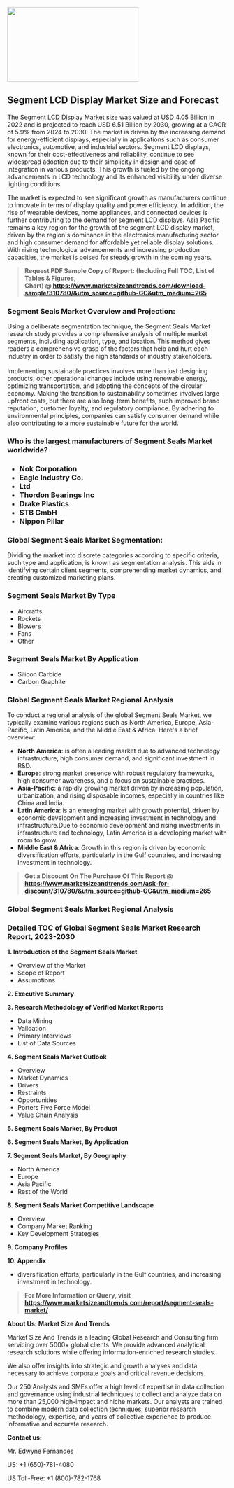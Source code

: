 <p><img class="alignnone size-medium wp-image-20088" src="https://ffe5etoiles.com/wp-content/uploads/2024/12/MST1-300x171.png" alt="" width="300" height="171" /></p><h2>Segment LCD Display Market Size and Forecast</h2><p>The Segment LCD Display Market size was valued at USD 4.05 Billion in 2022 and is projected to reach USD 6.51 Billion by 2030, growing at a CAGR of 5.9% from 2024 to 2030. The market is driven by the increasing demand for energy-efficient displays, especially in applications such as consumer electronics, automotive, and industrial sectors. Segment LCD displays, known for their cost-effectiveness and reliability, continue to see widespread adoption due to their simplicity in design and ease of integration in various products. This growth is fueled by the ongoing advancements in LCD technology and its enhanced visibility under diverse lighting conditions.</p><p>The market is expected to see significant growth as manufacturers continue to innovate in terms of display quality and power efficiency. In addition, the rise of wearable devices, home appliances, and connected devices is further contributing to the demand for segment LCD displays. Asia Pacific remains a key region for the growth of the segment LCD display market, driven by the region's dominance in the electronics manufacturing sector and high consumer demand for affordable yet reliable display solutions. With rising technological advancements and increasing production capacities, the market is poised for steady growth in the coming years.</p></p><blockquote id="" class=""><strong>Request PDF Sample Copy of Report: (Including Full TOC, List of Tables &amp; Figures, Chart)&nbsp;@&nbsp;<strong><a href="https://www.marketsizeandtrends.com/download-sample/310780/&utm_source=github-GC&utm_medium=265" target="_blank">https://www.marketsizeandtrends.com/download-sample/310780/&utm_source=github-GC&utm_medium=265</a></strong></strong></blockquote><h3 id="" class="">Segment Seals Market&nbsp;Overview and Projection:</h3><p id="" class="">Using a deliberate segmentation technique, the Segment Seals Market research study provides a comprehensive analysis of multiple market segments, including application, type, and location. This method gives readers a comprehensive grasp of the factors that help and hurt each industry in order to satisfy the high standards of industry stakeholders. <br /> <br />Implementing sustainable practices involves more than just designing products; other operational changes include using renewable energy, optimizing transportation, and adopting the concepts of the circular economy. Making the transition to sustainability sometimes involves large upfront costs, but there are also long-term benefits, such improved brand reputation, customer loyalty, and regulatory compliance. By adhering to environmental principles, companies can satisfy consumer demand while also contributing to a more sustainable future for the world.</p><h3 id="" class="">Who is the largest manufacturers of&nbsp;Segment Seals Market worldwide?</h3><h3 class=""><p><ul><li>Nok Corporation </li><li> Eagle Industry Co. </li><li> Ltd </li><li> Thordon Bearings Inc </li><li> Drake Plastics </li><li> STB GmbH </li><li> Nippon Pillar</li></ul></p></h3><h3 id="" class="">Global&nbsp;Segment Seals Market Segmentation:</h3><p id="" class="">Dividing the market into discrete categories according to specific criteria, such type and application, is known as segmentation analysis. This aids in identifying certain client segments, comprehending market dynamics, and creating customized marketing plans.</p><h3 id="" class="">Segment Seals Market&nbsp;By Type</h3><p><p><ul><li>Aircrafts</li><li> Rockets</li><li> Blowers</li><li> Fans</li><li> Other</p></li></ul></p></p><h3 id="" class="">Segment Seals Market&nbsp;By Application</h3><p class=""><p><ul><li>Silicon Carbide</li><li> Carbon Graphite</li></ul></p></p><h3 id="" class="">Global Segment Seals Market Regional Analysis</h3><p id="" class="">To conduct a regional analysis of the global Segment Seals Market, we typically examine various regions such as North America, Europe, Asia-Pacific, Latin America, and the Middle East &amp; Africa. Here's a brief overview:</p><ul><li><strong>North America</strong>: is often a leading market due to advanced technology infrastructure, high consumer demand, and significant investment in R&amp;D.</li><li><strong>Europe</strong>: strong market presence with robust regulatory frameworks, high consumer awareness, and a focus on sustainable practices.</li><li><strong>Asia-Pacific</strong>: a rapidly growing market driven by increasing population, urbanization, and rising disposable incomes, especially in countries like China and India.</li><li><strong>Latin America</strong>: is an emerging market with growth potential, driven by economic development and increasing investment in technology and infrastructure.Due to economic development and rising investments in infrastructure and technology, Latin America is a developing market with room to grow.</li><li><strong>Middle East &amp; Africa</strong>: Growth in this region is driven by economic diversification efforts, particularly in the Gulf countries, and increasing investment in technology.</li></ul><blockquote id="" class=""><strong>Get a Discount On The Purchase Of This Report @ <strong><a href="https://www.marketsizeandtrends.com/ask-for-discount/310780/&utm_source=github-GC&utm_medium=265" target="_blank">https://www.marketsizeandtrends.com/ask-for-discount/310780/&utm_source=github-GC&utm_medium=265</a></strong></strong></blockquote><h3 id="" class="">Global Segment Seals Market Regional Analysis</h3><h3 id="" class="">Detailed TOC of Global Segment Seals Market Research Report, 2023-2030</h3><p id="" class=""><strong>1. Introduction of the Segment Seals Market</strong></p><ul><li>Overview of the Market</li><li>Scope of Report</li><li>Assumptions</li></ul><p id="" class=""><strong>2. Executive Summary</strong></p><p id="" class=""><strong>3. Research Methodology of Verified Market Reports</strong></p><ul><li>Data Mining</li><li>Validation</li><li>Primary Interviews</li><li>List of Data Sources</li></ul><p id="" class=""><strong>4. Segment Seals Market Outlook</strong></p><ul><li>Overview</li><li>Market Dynamics</li><li>Drivers</li><li>Restraints</li><li>Opportunities</li><li>Porters Five Force Model</li><li>Value Chain Analysis</li></ul><p id="" class=""><strong>5. Segment Seals Market, By Product</strong></p><p id="" class=""><strong>6. Segment Seals Market, By Application</strong></p><p id="" class=""><strong>7. Segment Seals Market, By Geography</strong></p><ul><li>North America</li><li>Europe</li><li>Asia Pacific</li><li>Rest of the World</li></ul><p id="" class=""><strong>8. Segment Seals Market Competitive Landscape</strong></p><ul><li>Overview</li><li>Company Market Ranking</li><li>Key Development Strategies</li></ul><p id="" class=""><strong>9. Company Profiles</strong></p><p id="" class=""><strong>10. Appendix</strong></p><ul><li>diversification efforts, particularly in the Gulf countries, and increasing investment in technology.</li></ul><blockquote id="" class=""><strong>For More Information or Query, visit <strong><strong><a href="https://www.marketsizeandtrends.com/report/segment-seals-market/" target="_blank">https://www.marketsizeandtrends.com/report/segment-seals-market/</a></strong></strong></strong></blockquote><p id="" class=""><strong>About Us: Market Size And Trends</strong></p><p id="" class="">Market Size And Trends is a leading Global Research and Consulting firm servicing over 5000+ global clients. We provide advanced analytical research solutions while offering information-enriched research studies.</p><p id="" class="">We also offer insights into strategic and growth analyses and data necessary to achieve corporate goals and critical revenue decisions.</p><p id="" class="">Our 250 Analysts and SMEs offer a high level of expertise in data collection and governance using industrial techniques to collect and analyze data on more than 25,000 high-impact and niche markets. Our analysts are trained to combine modern data collection techniques, superior research methodology, expertise, and years of collective experience to produce informative and accurate research.</p><p id="" class=""><strong>Contact us:</strong></p><p id="" class="">Mr. Edwyne Fernandes</p><p id="" class="">US: +1 (650)-781-4080</p><p id="" class="">US Toll-Free: +1 (800)-782-1768</p>
